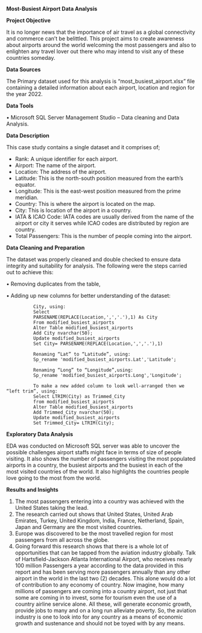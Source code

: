 ******Most-Busiest Airport Data Analysis******

**Project Objective**

It is no longer news that the importance of air travel as a global connectivity and commerce can’t be belittled. This project aims to create awareness about airports around the world welcoming the most passengers and also to enlighten any travel lover out there who may intend to visit any of these countries someday.

**Data Sources**

The Primary dataset used for this analysis is “most_busiest_airport.xlsx” file containing a detailed information about each airport, location and region for the year 2022.

**Data Tools**

•	Microsoft SQL Server Management Studio – Data cleaning and Data Analysis.

**Data Description**

This case study contains a single dataset and it comprises of;
* Rank: A unique identifier for each airport.
* Airport: The name of the airport.
* Location: The address of the airport.
* Latitude: This is the north-south position measured from the earth’s equator.
* Longitude: This is the east-west position measured from the prime meridian.
* Country: This is where the airport is located on the map.
* City: This is location of the airport in a country.
* IATA & ICAO Code: IATA codes are usually derived from the name of the airport or city it serves while ICAO codes are distributed by region are country. 
* Total Passengers: This is the number of people coming into the airport.



**Data Cleaning and Preparation**

The dataset was properly cleaned and double checked to ensure data integrity and suitability for analysis. The following were the steps carried out to achieve this:

•	Removing duplicates from the table,

•	Adding up new columns for better understanding of the dataset:

              City, using:
              Select 
              PARSENAME(REPLACE(Location,',','.'),1) As City
              From modified_busiest_airports
              Alter Table modified_busiest_airports
              Add City nvarchar(50);
              Update modified_busiest_airports
              Set City= PARSENAME(REPLACE(Location,',','.'),1)

              Renaming “Lat” to “Latitude”, using:
              Sp_rename 'modified_busiest_airports.Lat','Latitude';
              
              Renaming “Long” to “Longitude”,using:
              Sp_rename 'modified_busiest_airports.Long','Longitude';
              
              To make a new added column to look well-arranged then we “left trim”, using:
              Select LTRIM(City) as Trimmed_City
              from modified_busiest_airports
              Alter Table modified_busiest_airports
              Add Trimmed_City nvarchar(50);
              Update modified_busiest_airports
              Set Trimmed_City= LTRIM(City);


**Exploratory Data Analysis**

EDA was conducted on Microsoft SQL server was able to uncover the possible challenges airport staffs might face in terms of size of people visiting. It also shows the number of passengers visiting the most populated airports in a country, the busiest airports and the busiest in each of the most visited countries of the world. It also highlights the countries people love going to the most from the world.

**Results and Insights**

1.	The most passengers entering into a country was achieved with the United States taking the lead.
2.	The research carried out shows that United States, United Arab Emirates, Turkey, United Kingdom, India, France, Netherland, Spain, Japan and Germany are the most visited countries.
3.	Europe was discovered to be the most travelled region for most passengers from all across the globe.
4.	Going forward this research shows that there is a whole lot of opportunities that can be tapped from the aviation industry globally. Talk of Hartsfield-Jackson Atlanta International Airport, who receives nearly 100 million Passengers a year according to the data provided in this report and has been serving more passengers annually than any other airport in the world in the last two (2) decades. This alone would do a lot of contribution to any economy of country. Now imagine, how many millions of passengers are coming into a country airport, not just that some are coming in to invest, some for tourism even the use of a country airline service alone. All these, will generate economic growth, provide jobs to many and on a long run alleviate poverty. So, the aviation industry is one to look into for any country as a means of economic growth and sustenance and should not be toyed with by any means.
